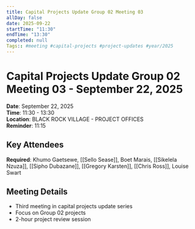 ```yaml
---
title: Capital Projects Update Group 02 Meeting 03
allDay: false
date: 2025-09-22
startTime: "11:30"
endTime: "13:30"
completed: null
Tags:: #meeting #capital-projects #project-updates #year/2025
---
```


# Capital Projects Update Group 02 Meeting 03 - September 22, 2025

**Date**: September 22, 2025  
**Time**: 11:30 - 13:30  
**Location**: BLACK ROCK VILLAGE - PROJECT OFFICES  
**Reminder**: 11:15

## Key Attendees
**Required**: Khumo Gaetsewe, [[Sello Sease]], Boet Marais, [[Sikelela Nzuza]], [[Sipho Dubazane]], [[Gregory Karsten]], [[Chris Ross]], Louise Swart

## Meeting Details
- Third meeting in capital projects update series
- Focus on Group 02 projects
- 2-hour project review session